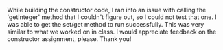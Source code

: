 While building the constructor code, I ran into an issue with calling the 'getInteger' method that I couldn't figure out, so I could not test that one. I was able to get the set/get method to run successfully. This was very similar to what we worked on in class. I would appreciate feedback on the constructor assignment, please. Thank you!
